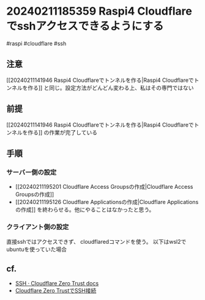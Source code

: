 
# 20240211185359 Raspi4 Cloudflareでsshアクセスできるようにする
#raspi #cloudflare #ssh 
## 注意 
[[20240211141946 Raspi4 Cloudflareでトンネルを作る|Raspi4 Cloudflareでトンネルを作る]] と同じ。設定方法がどんどん変わる上、私はその専門ではない

## 前提
[[20240211141946 Raspi4 Cloudflareでトンネルを作る|Raspi4 Cloudflareでトンネルを作る]] の作業が完了している

## 手順
### サーバー側の設定
- [[20240211195201 Cloudflare Access Groupsの作成|Cloudflare Access Groupsの作成]]
- [[20240211195126 Cloudflare Applicationsの作成|Cloudflare Applicationsの作成]]
を終わらせる。他にやることはなかったと思う。

### クライアント側の設定
直接sshではアクセスできず、 cloudflaredコマンドを使う。 以下はwsl2でubuntuを使っていた場合





## cf.
- [SSH · Cloudflare Zero Trust docs](https://developers.cloudflare.com/cloudflare-one/connections/connect-networks/use-cases/ssh/)
- [Cloudflare Zero TrustでSSH接続](https://zenn.dev/jij_inc/articles/659fe35813b940)